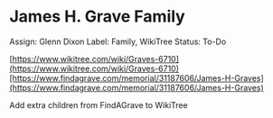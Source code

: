 # James H. Grave Family

Assign: Glenn Dixon
Label: Family, WikiTree
Status: To-Do

[https://www.wikitree.com/wiki/Graves-6710](https://www.wikitree.com/wiki/Graves-6710)[https://www.findagrave.com/memorial/31187606/James-H-Graves](https://www.findagrave.com/memorial/31187606/James-H-Graves)

Add extra children from FindAGrave to WikiTree